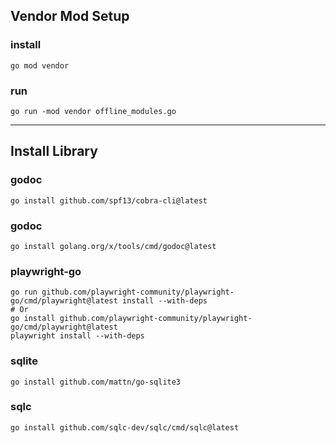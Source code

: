 ## Vendor Mod Setup

### install

```shell
go mod vendor
```

### run

```shell
go run -mod vendor offline_modules.go
```

---

## Install Library

### godoc

```shell
go install github.com/spf13/cobra-cli@latest
```

### godoc

```shell
go install golang.org/x/tools/cmd/godoc@latest
```

### playwright-go

```shell
go run github.com/playwright-community/playwright-go/cmd/playwright@latest install --with-deps
# Or
go install github.com/playwright-community/playwright-go/cmd/playwright@latest
playwright install --with-deps
```

### sqlite

```shell
go install github.com/mattn/go-sqlite3
```

### sqlc

```shell
go install github.com/sqlc-dev/sqlc/cmd/sqlc@latest
```
